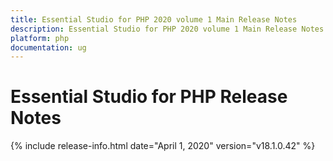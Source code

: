 ```yaml
---
title: Essential Studio for PHP 2020 volume 1 Main Release Notes  
description: Essential Studio for PHP 2020 volume 1 Main Release Notes  
platform: php
documentation: ug
---
```


# Essential Studio for PHP  Release Notes  

{% include release-info.html date="April 1, 2020"  version="v18.1.0.42" %} 







